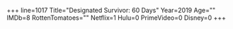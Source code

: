 +++
line=1017
Title="Designated Survivor: 60 Days"
Year=2019
Age=""
IMDb=8
RottenTomatoes=""
Netflix=1
Hulu=0
PrimeVideo=0
Disney=0
+++

